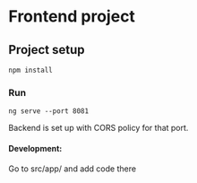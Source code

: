 # Frontend project

## Project setup
```
npm install
```

### Run
```
ng serve --port 8081
```
Backend is set up with CORS policy for that port.

#### Development:

Go to src/app/ and add code there
